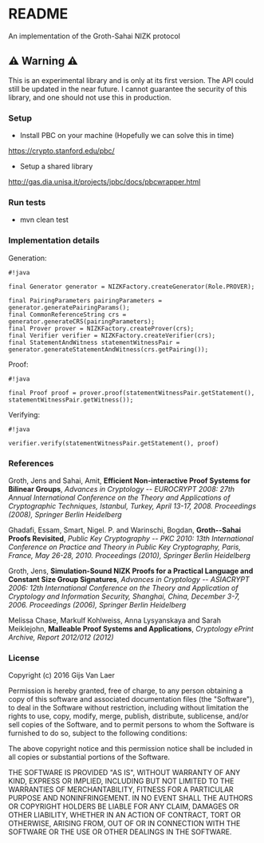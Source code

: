 # README #
An implementation of the Groth-Sahai NIZK protocol

## ⚠ Warning ⚠ ##
This is an experimental library and is only at its first version. The API could still be updated in the near future.
I cannot guarantee the security of this library, and one should not use this in production.

### Setup ###

* Install PBC on your machine (Hopefully we can solve this in time)

https://crypto.stanford.edu/pbc/

* Setup a shared library

http://gas.dia.unisa.it/projects/jpbc/docs/pbcwrapper.html

### Run tests ###
* mvn clean test

### Implementation details ###
Generation:
```
#!java

final Generator generator = NIZKFactory.createGenerator(Role.PROVER);

final PairingParameters pairingParameters = generator.generatePairingParams();
final CommonReferenceString crs = generator.generateCRS(pairingParameters);
final Prover prover = NIZKFactory.createProver(crs);
final Verifier verifier = NIZKFactory.createVerifier(crs);
final StatementAndWitness statementWitnessPair = generator.generateStatementAndWitness(crs.getPairing());
```

Proof:
```
#!java

final Proof proof = prover.proof(statementWitnessPair.getStatement(), statementWitnessPair.getWitness());
```

Verifying:
```
#!java

verifier.verify(statementWitnessPair.getStatement(), proof)
```

### References ###
Groth, Jens and Sahai, Amit, **Efficient Non-interactive Proof Systems for Bilinear Groups**, *Advances in Cryptology -- EUROCRYPT 2008: 27th Annual International Conference on the Theory and Applications of Cryptographic Techniques, Istanbul, Turkey, April 13-17, 2008. Proceedings (2008), Springer Berlin Heidelberg*

Ghadafi, Essam, Smart, Nigel. P. and Warinschi, Bogdan, **Groth--Sahai Proofs Revisited**, *Public Key Cryptography -- PKC 2010: 13th International Conference on Practice and Theory in Public Key Cryptography, Paris, France, May 26-28, 2010. Proceedings (2010), Springer Berlin Heidelberg*

Groth, Jens, **Simulation-Sound NIZK Proofs for a Practical Language and Constant Size Group Signatures**, *Advances in Cryptology -- ASIACRYPT 2006: 12th International Conference on the Theory and Application of Cryptology and Information Security, Shanghai, China, December 3-7, 2006. Proceedings (2006), Springer Berlin Heidelberg*

Melissa Chase, Markulf Kohlweiss, Anna Lysyanskaya and Sarah Meiklejohn, **Malleable Proof Systems and Applications**, *Cryptology ePrint Archive, Report 2012/012 (2012)*

### License ###
Copyright (c) 2016 Gijs Van Laer

Permission is hereby granted, free of charge, to any person obtaining a copy of this software and associated documentation files (the "Software"), to deal in the Software without restriction, including without limitation the rights to use, copy, modify, merge, publish, distribute, sublicense, and/or sell copies of the Software, and to permit persons to whom the Software is furnished to do so, subject to the following conditions:

The above copyright notice and this permission notice shall be included in all copies or substantial portions of the Software.

THE SOFTWARE IS PROVIDED "AS IS", WITHOUT WARRANTY OF ANY KIND, EXPRESS OR IMPLIED, INCLUDING BUT NOT LIMITED TO THE WARRANTIES OF MERCHANTABILITY, FITNESS FOR A PARTICULAR PURPOSE AND NONINFRINGEMENT. IN NO EVENT SHALL THE AUTHORS OR COPYRIGHT HOLDERS BE LIABLE FOR ANY CLAIM, DAMAGES OR OTHER LIABILITY, WHETHER IN AN ACTION OF CONTRACT, TORT OR OTHERWISE, ARISING FROM, OUT OF OR IN CONNECTION WITH THE SOFTWARE OR THE USE OR OTHER DEALINGS IN THE SOFTWARE.